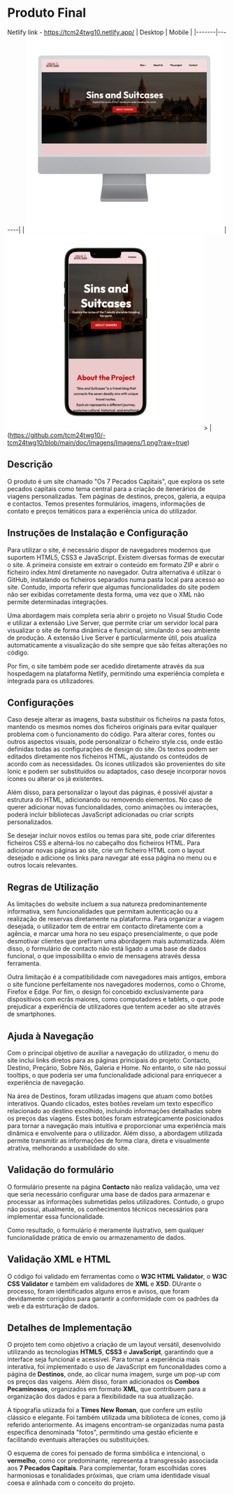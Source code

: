 # Produto Final
Netlify link - https://tcm24twg10.netlify.app/
| Desktop | Mobile |
|-------|-------|
| <img src="doc/Imagens/Imagens/2.png" width="450"/> | <img src="doc/Imagens/Imagens/1.png" width="450"/>> |
(https://github.com/tcm24twg10/-tcm24twg10/blob/main/doc/Imagens/Imagens/1.png?raw=true)
## Descrição
  O produto é um site chamado "Os 7 Pecados Capitais", que explora os sete pecados capitais como tema central para a criação de itenerários de viagens personalizadas. Tem páginas de destinos, preços, galeria, a equipa e contactos. Temos presentes formulários, imagens, informações de contato e preços temáticos para a experiência unica do utilizador.

## Instruções de Instalação e Configuração
Para utilizar o site, é necessário dispor de navegadores modernos que suportem HTML5, CSS3 e JavaScript. Existem diversas formas de executar o site. A primeira consiste em extrair o conteúdo em formato ZIP e abrir o ficheiro index.html diretamente no navegador. Outra alternativa é utilizar o GitHub, instalando os ficheiros separados numa pasta local para acesso ao site. Contudo, importa referir que algumas funcionalidades do site podem não ser exibidas corretamente desta forma, uma vez que o XML não permite determinadas integrações.

Uma abordagem mais completa seria abrir o projeto no Visual Studio Code e utilizar a extensão Live Server, que permite criar um servidor local para visualizar o site de forma dinâmica e funcional, simulando o seu ambiente de produção. A extensão Live Server é particularmente útil, pois atualiza automaticamente a visualização do site sempre que são feitas alterações no código.

Por fim, o site também pode ser acedido diretamente através da sua hospedagem na plataforma Netlify, permitindo uma experiência completa e integrada para os utilizadores.

## Configurações
Caso deseje alterar as imagens, basta substituir os ficheiros na pasta fotos, mantendo os mesmos nomes dos ficheiros originais para evitar qualquer problema com o funcionamento do código. Para alterar cores, fontes ou outros aspectos visuais, pode personalizar o ficheiro style.css, onde estão definidas todas as configurações de design do site. Os textos podem ser editados diretamente nos ficheiros HTML, ajustando os conteúdos de acordo com as necessidades. Os ícones utilizados são provenientes do site Ionic e podem ser substituídos ou adaptados, caso deseje incorporar novos ícones ou alterar os já existentes. 

Além disso, para personalizar o layout das páginas, é possivél ajustar a estrutura do HTML, adicionando ou removendo elementos. No caso de querer adicionar novas funcionalidades, como animações ou imterações, poderá incluir bibliotecas JavaScript adicionadas ou criar scripts personalizados. 

Se desejar incluir novos estilos ou temas para site, pode criar diferentes ficheiros CSS e alterná-los no cabeçalho dos ficheiros HTML. Para adicionar novas páginas ao site, crie um ficheiro HTML com o layout desejado e adicione os links para navegar até essa página no menu ou e outros locais relevantes. 

## Regras de Utilização
As limitações do website incluem a sua natureza predominantemente informativa, sem funcionalidades que permitam autenticação ou a realização de reservas diretamente na plataforma. Para organizar a viagem desejada, o utilizador tem de entrar em contacto diretamente com a agência, e marcar uma hora no seu espaço presencialmente, o que pode desmotivar clientes que prefiram uma abordagem mais automatizada. Além disso, o formulário de contacto não está ligado a uma base de dados funcional, o que impossibilita o envio de mensagens através dessa ferramenta.

Outra limitação é a compatibilidade com navegadores mais antigos, embora o site funcione perfeitamente nos navegadores modernos, como o Chrome, Firefox e Edge. Por fim, o design foi concebido exclusivamente para dispositivos com ecrãs maiores, como computadores e tablets, o que pode prejudicar a experiência de utilizadores que tentem aceder ao site através de smartphones.

## Ajuda à Navegação
Com o principal objetivo de auxiliar a navegação do utilizador, o menu do site inclui links diretos para as páginas principais do projeto: Contacto, Destino, Preçário, Sobre Nós, Galeria e Home. No entanto, o site não possui tooltips, o que poderia ser uma funcionalidade adicional para enriquecer a experiência de navegação.

Na área de Destinos, foram utilizadas imagens que atuam como botões interativos. Quando clicados, estes botões revelam um texto específico relacionado ao destino escolhido, incluindo informações detalhadas sobre os preços das viagens. Estes botões foram estrategicamente posicionados para tornar a navegação mais intuitiva e proporcionar uma experiência mais dinâmica e envolvente para o utilizador. Além disso, a abordagem utilizada permite transmitir as informações de forma clara, direta e visualmente atrativa, melhorando a usabilidade do site.

## Validação do formulário
O formulário presente na página **Contacto** não realiza validação, uma vez que seria necessário configurar uma base de dados para armazenar e processar as informações submetidas pelos utilizadores. Contudo, o grupo não possui, atualmente, os conhecimentos técnicos necessários para implementar essa funcionalidade. 

Como resultado, o formulário é meramente ilustrativo, sem qualquer funcionalidade prática de envio ou armazenamento de dados.

## Validação XML e HTML
O código foi validado em ferramentas como o **W3C HTML Validator**, o **W3C CSS Validator** e também em validadores de **XML** e **XSD**. DUrante o processo, foram identificados alguns erros e avisos, que foram devidamente corrigidos para garantir a conformidade com os padrões da web e da estrturação de dados.

## Detalhes de Implementação
O projeto tem como objetivo a criação de um layout versátil, desenvolvido utilizando as tecnologias **HTML5**, **CSS3** e **JavaScript**, garantindo que a interface seja funcional e acessível. Para tornar a experiência mais interativa, foi implementado o uso de JavaScript em funconalidades como a página de **Destinos**, onde, ao clicar numa imagem, surge um pop-up com os preços das vaigens. Além disso, foram adicionados os **Combos Pecaminosos**, organizados em formato **XML**, que contribuem para a organização dos dados e para a flexibilidade na sua atualização.

A tipografia utiizada foi a **Times New Roman**, que confere um estilo clássico e elegante. Foi também utilizada uma biblioteca de ícones, como já referido anteriormente. As imagens encontram-se organizadas numa pasta específica denominada "fotos", permitindo uma gestão eficiente e facilitando eventuais alterações ou substituições.
 
 O esquema de cores foi pensado de forma simbólica e intencional, o **vermelho**, como cor predominante, representa a transgressão associada aos **7 Pecados Capitais**. Para complementar, foram escolhidas cores harmoniosas e tonalidades próximas, que criam uma identidade visual coesa e alinhada com o conceito do projeto.
